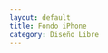 ```yaml
---
layout: default
title: Fondo iPhone
category: Diseño Libre
---
```


        
<img src="http://josemdev.com/mirkopf/disenos_libres/fondo3.jpg" class="inline-left" title="" alt="" />
 
